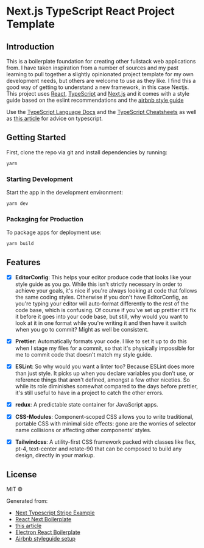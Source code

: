 # Next.js TypeScript React Project Template

## Introduction

This is a boilerplate foundation for creating other fullstack web applications from. I have taken inspiration from a number of sources and my past learning to pull together a slightly opinionated project template for my own development needs, but others are welcome to use as they like. I find this a good way of getting to understand a new framework, in this case Nextjs. This project uses [React](https://facebook.github.io/react/), [TypeScript](https://typescriptlang.org/) and [Next.js](https://nextjs.org/) and it comes with a style guide based on the eslint recommendations and the [airbnb style guide](https://www.npmjs.com/package/eslint-config-airbnb-typescript)

Use the [TypeScript Language Docs](https://www.typescriptlang.org/docs/) and the [TypeScript Cheatsheets](https://github.com/typescript-cheatsheets/react#hooks) as well as [this article](https://www.sitepoint.com/react-with-typescript-best-practices/) for advice on typescript.

## Getting Started

First, clone the repo via git and install dependencies by running:

```bash
yarn
```

### Starting Development

Start the app in the development environment:

```bash
yarn dev
```

### Packaging for Production

To package apps for deployment use:

```bash
yarn build
```

## Features

- [x] **EditorConfig**: This helps your editor produce code that looks like your style guide as you go. While this isn't strictly necessary in order to achieve your goals, it's nice if you're always looking at code that follows the same coding styles. Otherwise if you don't have EditorConfig, as you're typing your editor will auto-format differently to the rest of the code base, which is confusing. Of course if you've set up prettier it'll fix it before it goes into your code base, but still, why would you want to look at it in one format while you're writing it and then have it switch when you go to commit? Might as well be consistent.

- [x] **Prettier**: Automatically formats your code. I like to set it up to do this when I stage my files for a commit, so that it's physically impossible for me to commit code that doesn't match my style guide.

- [x] **ESLint**: So why would you want a linter too? Because ESLint does more than just style. It picks up when you declare variables you don't use, or reference things that aren't defined, amongst a few other niceties. So while its role diminishes somewhat compared to the days before prettier, it's still useful to have in a project to catch the other errors.

<!-- - [x] **redux-saga**: A library that aims to make application side effects (i.e. asynchronous things like data fetching and impure things like accessing the browser cache) easier to manage, more efficient to execute, easy to test, and better at handling failures.

- [x] **redux-saga-routines**: A smart action creator for Redux. Useful for any kind of async actions like fetching data. Also fully compatible with Redux Saga and Redux Form. -->

- [x] **redux**: A predictable state container for JavaScript apps.

- [x] **CSS-Modules**: Component-scoped CSS allows you to write traditional, portable CSS with minimal side effects: gone are the worries of selector name collisions or affecting other components’ styles.

- [x] **Tailwindcss**: A utility-first CSS framework packed with classes like flex, pt-4, text-center and rotate-90 that can be composed to build any design, directly in your markup.

## License

MIT ©

Generated from:

- [Next Typescript Stripe Example](https://github.com/stripe-samples/nextjs-typescript-react-stripe-js)
- [React Next Boilerplate](https://www.reactnextboilerplate.com/)
- [this article](https://betterprogramming.pub/complete-guideline-to-creating-a-modern-react-app-with-typescript-from-scratch-cebbb5817d8)
- [Electron React Boilerplate](https://electron-react-boilerplate.js.org/)
- [Airbnb styleguide setup](https://www.youtube.com/watch?v=SydnKbGc7W8&t=992s)
